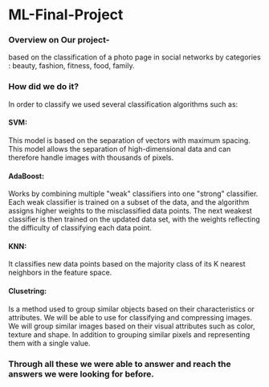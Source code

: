 # ML-Final-Project

### Overview on Our project-
based on the classification of a photo page in social networks by categories : beauty, fashion, fitness, food, family.

### How did we do it?
In order to classify we used several classification algorithms such as: 

#### SVM: 
This model is based on the separation of vectors with maximum spacing. This model allows the separation of high-dimensional data and can therefore handle images with thousands of pixels.
#### AdaBoost: 
Works by combining multiple "weak" classifiers into one "strong" classifier. Each weak classifier is trained on a subset of the data, and the algorithm assigns higher weights to the misclassified data points. The next weakest classifier is then trained on the updated data set, with the weights reflecting the difficulty of classifying each data point.
#### KNN:  
It classifies new data points based on the majority class of its K nearest neighbors in the feature space.
#### Clusetring:
Is a method used to group similar objects based on their characteristics or attributes. We will be able to use for classifying and compressing images. We will group similar images based on their visual attributes such as color, texture and shape. In addition to grouping similar pixels and representing them with a single value.

### Through all these we were able to answer and reach the answers we were looking for before.
